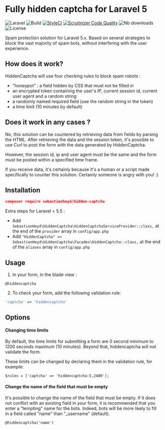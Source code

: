 # Fully hidden captcha for Laravel 5

![Laravel](https://img.shields.io/badge/For-Laravel%20%E2%89%A5%205.4-lightgrey.svg)
![Build](https://travis-ci.org/sebastienheyd/hidden-captcha.svg?branch=master)
[![StyleCI](https://github.styleci.io/repos/51009111/shield?branch=master)](https://github.styleci.io/repos/51009111)
[![Scrutinizer Code Quality](https://scrutinizer-ci.com/g/sebastienheyd/hidden-captcha/badges/quality-score.png?b=master)](https://scrutinizer-ci.com/g/sebastienheyd/hidden-captcha/?branch=master)
![Nb downloads](https://img.shields.io/packagist/dt/sebastienheyd/hidden-captcha.svg)
![License](https://img.shields.io/github/license/sebastienheyd/hidden-captcha.svg)

Spam protection solution for Laravel 5.x. Based on several strategies to block the vast majority of spam bots, without 
interfering with the user experience.

## How does it work?

HiddenCaptcha will use four checking rules to block spam robots :

- "honeypot" : a field hidden by CSS that must not be filled in
- an encrypted token containing the user's IP, current session id, current user agent and a random string
- a randomly named required field (use the random string in the token)
- a time limit (10 minutes by default)

## Does it work in any cases ?

No, this solution can be countered by retrieving data from fields by parsing the HTML. After retrieving the data and the 
session token, it's possible to use Curl to post the form with the data generated by HiddenCaptcha.

However, the session id, ip and user agent must be the same and the form must be posted within a specified time frame.

If you receive data, it's certainly because it's a human or a script made specifically to counter this solution. 
Certainly someone is angry with you! :)

## Installation

```json
composer require sebastienheyd/hidden-captcha
```

Extra steps for Laravel < 5.5 :

- Add `SebastienHeyd\HiddenCaptcha\HiddenCaptchaServiceProvider::class,` at the end of the `provider` array in 
`config/app.php`
- Add `"HiddenCaptcha" => SebastienHeyd\HiddenCaptcha\Facades\HiddenCaptcha::class,` at the end of the `aliases` array 
in `config/app.php`

## Usage

1. In your form, in the blade view :

```
@hiddencaptcha
```


2. To check your form, add the following validation rule:
```php
'captcha' => 'hiddencaptcha'
```

## Options

#### Changing time limits

By default, the time limits for submitting a form are 0 second minimum to 1200 seconds maximum (10 minutes). Beyond 
that, hiddencaptcha will not validate the form.

These limits can be changed by declaring them in the validation rule, for example:

`$rules = ['captcha' => 'hiddencaptcha:5,2400'];`

#### Change the name of the field that must be empty

It's possible to change the name of the field that must be empty. If it does not conflict with an existing field in 
your form, it is recommended that you enter a "tempting" name for the bots. Indeed, bots will be more likely to fill in 
a field called "name" than "_username" (default).

```html
@hiddencaptcha('name')
```

